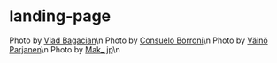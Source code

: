 # landing-page

Photo by [Vlad Bagacian](https://www.pexels.com/photo/person-holding-kerosene-lantern-1634845/)\n
Photo by [Consuelo Borroni](https://www.pexels.com/photo/black-and-white-photo-of-a-sidewalk-cafeteria-18164714/)\n
Photo by [Väinö Parjanen](https://www.pexels.com/photo/a-bridge-over-the-river-in-black-and-white-16067574/)\n
Photo by [Mak_ jp](https://www.pexels.com/photo/crossroads-of-narrow-streets-in-the-shadow-of-a-ferris-wheel-17968667/)\n

